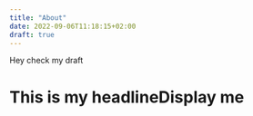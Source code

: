 ```yaml
---
title: "About"
date: 2022-09-06T11:18:15+02:00
draft: true
---
```


Hey check my draft

# This is my headlineDisplay me
